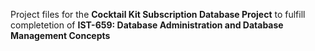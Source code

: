 Project files for the **Cocktail Kit Subscription Database Project** to fulfill completetion of **IST-659: Database Administration and Database Management Concepts**
